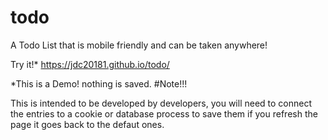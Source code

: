 # todo
A Todo List that is mobile friendly and can be taken anywhere!
 
Try it!* https://jdc20181.github.io/todo/ 


*This is a Demo! nothing is saved.
#Note!!!

This is intended to be developed by developers, you will need to connect the entries to a cookie or database process to save them if you refresh the page it goes back to the defaut ones. 

